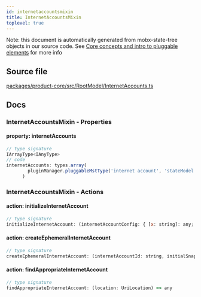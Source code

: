 ```yaml
---
id: internetaccountsmixin
title: InternetAccountsMixin
toplevel: true
---
```



Note: this document is automatically generated from mobx-state-tree objects in
our source code. See [Core concepts and intro to pluggable
elements](/docs/developer_guide/) for more info



## Source file

[packages/product-core/src/RootModel/InternetAccounts.ts](https://github.com/GMOD/jbrowse-components/blob/main/packages/product-core/src/RootModel/InternetAccounts.ts)


## Docs






### InternetAccountsMixin - Properties
#### property: internetAccounts



```js
// type signature
IArrayType<IAnyType>
// code
internetAccounts: types.array(
        pluginManager.pluggableMstType('internet account', 'stateModel'),
      )
```








### InternetAccountsMixin - Actions
#### action: initializeInternetAccount



```js
// type signature
initializeInternetAccount: (internetAccountConfig: { [x: string]: any; } & NonEmptyObject & { setSubschema(slotName: string, data: unknown): any; } & IStateTreeNode<AnyConfigurationSchemaType>, initialSnapshot?: {}) => any
```

#### action: createEphemeralInternetAccount



```js
// type signature
createEphemeralInternetAccount: (internetAccountId: string, initialSnapshot: {}, url: string) => any
```

#### action: findAppropriateInternetAccount



```js
// type signature
findAppropriateInternetAccount: (location: UriLocation) => any
```


